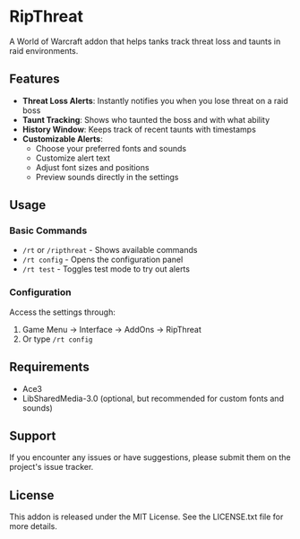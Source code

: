 # RipThreat

A World of Warcraft addon that helps tanks track threat loss and taunts in raid environments.

## Features

- **Threat Loss Alerts**: Instantly notifies you when you lose threat on a raid boss
- **Taunt Tracking**: Shows who taunted the boss and with what ability
- **History Window**: Keeps track of recent taunts with timestamps
- **Customizable Alerts**: 
  - Choose your preferred fonts and sounds
  - Customize alert text
  - Adjust font sizes and positions
  - Preview sounds directly in the settings

## Usage

### Basic Commands
- `/rt` or `/ripthreat` - Shows available commands
- `/rt config` - Opens the configuration panel
- `/rt test` - Toggles test mode to try out alerts

### Configuration
Access the settings through:
1. Game Menu → Interface → AddOns → RipThreat
2. Or type `/rt config`

## Requirements

- Ace3
- LibSharedMedia-3.0 (optional, but recommended for custom fonts and sounds)

## Support

If you encounter any issues or have suggestions, please submit them on the project's issue tracker.

## License

This addon is released under the MIT License. See the LICENSE.txt file for more details. 